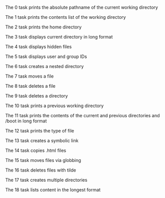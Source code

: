 The 0 task prints the absolute pathname of the current working directory

The 1 task prints the contents list of the working directory

The 2 task prints the home directory

The 3 task displays current directory in long format

The 4 task displays hidden files

The 5 task displays user and group IDs

The 6 task creates a nested directory

The 7 task moves a file

The 8 task deletes a file

The 9 task deletes a directory

The 10 task prints a previous working directory

The 11 task prints the contents of the current and previous directories and /boot in long format

The 12 task prints the type of file

The 13 task creates a symbolic link 

The 14 task copies .html files

The 15 task moves files via globbing

The 16 task deletes files with tilde

The 17 task creates multiple directories

The 18 task lists content in the longest format

